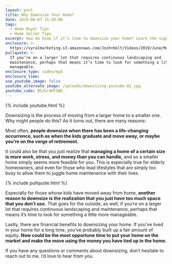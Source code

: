 ```yaml
---
layout: post
title: Why Downsize Your Home?
date: 2019-06-07 15:59:00
tags:
  - Home Buyer Tips
  - Home Seller Tips
excerpt: How do know if it’s time to downsize your home? Learn the signs right here.
enclosure: >-
  https://vyralmarketing.s3.amazonaws.com/Josh+Holt/Videos/2019/June/Madison%2C+WI+Real+Estate+Agent-+Why+Downsize+Your+Home_.mp4
pullquote: >-
  If you’re on a larger lot that requires continuous landscaping and
  maintenance, perhaps that means it’s time to look for something a little more
  manageable.
enclosure_type: video/mp4
enclosure_time:
use_youtube_image: false
youtube_alternate_image: /uploads/downsizing-youtube-02.jpg
youtube_code: BSJvrdHY5BQ
---
```


{% include youtube.html %}

Downsizing is the process of moving from a larger home to a smaller one. Why might people do this? As it turns out, there are many reasons:

Most often, **people downsize when there has been a life-changing occurrence, such as when the kids graduate and move away, or maybe you’re on the verge of retirement.&nbsp;**

It could also be that you just realize that **managing a home of a certain size is more work, stress, and money than you can handle,** and so a smaller home simply seems more feasible for you. This is especially true for elderly homeowners, and even for those who lead lifestyles that are simply too busy to allow them to juggle home maintenance with their lives.

{% include pullquote.html %}

Especially for those whose kids have moved away from home, **another reason to downsize is the realization that you just have too much space that you don’t use.** That goes for the outside, as well; if you’re on a larger lot that requires continuous landscaping and maintenance, perhaps that means it’s time to look for something a little more manageable.&nbsp;

Lastly, there are financial benefits to downsizing your home. If you’ve lived in your home for a long time, you’ve probably built up a fair amount of equity. **Now could be the most opportune time to put your home on the market and make the move using the money you have tied up in the home.**

If you have any questions or comments about downsizing, don’t hesitate to reach out to me. I’d love to hear from you.